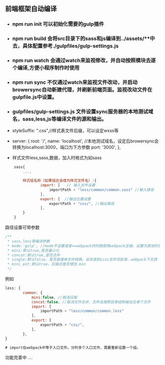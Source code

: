 ## 前端框架自动编译


+ ### npm run init 可以初始化需要的gulp插件

+ ### npm run build 会将src目录下的sass和js编译到../assets/**中去，具体配置参考./gulpfiles/gulp-settings.js

+ ### npm run watch 会通过watch来监视修改，并自动按照模块去逐个编译,方便小程序制作时使用

+ ### npm run sync 不仅通过watch来监视文件改动，并启动browersync自动新建代理，并刷新前端页面。监视改动文件在gulpfile.js中设置。

+ ### gulpfiles/gulp-settings.js 文件设置sync服务器的本地测试域名，sass,less,js等编译文件的源和输出。

+ styleSuffix: ".css",//样式表文件后缀，可以设定wxss等
+ server: {
        root: '/',
        name: 'localhost', //本地测试域名，设定后browersync会转换为localhost:3000，端口为下方参数
        port: '3000',
    },

+ 样式文件less,sass,数据，加入时格式为如sass

```js
    sass{
        ...,

        样式组名称（如果组合会成为样式文件名）:{
                import: [   // 输入文件设置
                    importPath + "less/common/common.sass" //输入路径
                ],
                export: [  //输出位置设置
                    exportPath + "css/", //输出路径
                ],
        }
    }

```

路径设置可带参数

```js
/**
 * sass,less等编译参数
 * mode:'gulp', //mode不设置或者==webpack的时候使用webpack压缩，设置为其他时使用gulp压缩
 * mini:默认true,是否最小化
 * concat:默认true,是否合并
 * single:默认false，是否直接单文件转换，会存放到scss文件同目录，webpack下无效
 * mini_ext:默认true，压缩式是否增加.min
 */

```

例如

```js
less: {
        common: {
            mini:false, //取消压缩
            concat:false, //取消文件合并，文件会按照目录结构输出位单个文件
            import: [
                importPath + "less/common/common.less"
            ],
            export: [
                exportPath + "css/",
            ],
        },
}

# import在webpack中等于入口文件。分列多个入口文件，需要重新设置一个组。

```



功能完善中 ....

